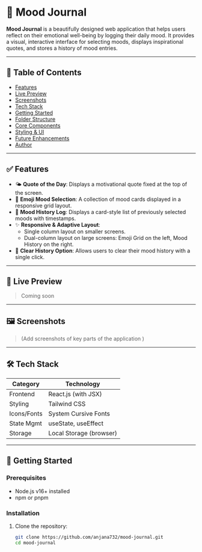 # 🌈 Mood Journal

**Mood Journal** is a beautifully designed web application that helps users reflect on their emotional well-being by logging their daily mood. It provides a visual, interactive interface for selecting moods, displays inspirational quotes, and stores a history of mood entries.

---

## 📌 Table of Contents

- [Features](#features)
- [Live Preview](#live-preview)
- [Screenshots](#screenshots)
- [Tech Stack](#tech-stack)
- [Getting Started](#getting-started)
- [Folder Structure](#folder-structure)
- [Core Components](#core-components)
- [Styling & UI](#styling--ui)
- [Future Enhancements](#future-enhancements)
- [Author](#author)

---

## ✅ Features

- 🌤️ **Quote of the Day**: Displays a motivational quote fixed at the top of the screen.
- 🎨 **Emoji Mood Selection**: A collection of mood cards displayed in a responsive grid layout.
- 📖 **Mood History Log**: Displays a card-style list of previously selected moods with timestamps.
- ✨ **Responsive & Adaptive Layout**:
  - Single column layout on smaller screens.
  - Dual-column layout on large screens: Emoji Grid on the left, Mood History on the right.
- 🎯 **Clear History Option**: Allows users to clear their mood history with a single click.

---

## 🔗 Live Preview

> Coming soon 

---

## 🖼️ Screenshots

> (Add screenshots of key parts of the application )

---

## 🛠️ Tech Stack

| Category     | Technology                     |
|--------------|---------------------------------|
| Frontend     | React.js (with JSX)             |
| Styling      | Tailwind CSS                    |
| Icons/Fonts  | System Cursive Fonts            |
| State Mgmt   | useState, useEffect             |
| Storage      | Local Storage (browser)         |

---

## 🚀 Getting Started

### Prerequisites

- Node.js v16+ installed
- npm or pnpm

### Installation

1. Clone the repository:

   ```bash
   git clone https://github.com/anjana732/mood-journal.git
   cd mood-journal
